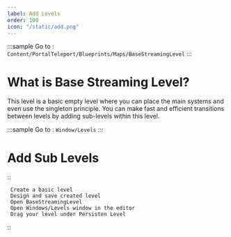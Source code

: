 ```yaml
---
label: Add Levels
order: 100
icon: "/static/add.png"
---
```



<style>
    .sample {
        text-align: center;
        color: #1956AF;
        border-radius: 10px;
        background-color: #ff9500;
        border: 1px solid #1956AF;
        padding-top: 20px;
        margin-bottom: 20px;
    }
</style>


:::sample
Go to :  `Content/PortalTeleport/Blueprints/Maps/BaseStreamingLevel`
:::

# What is Base Streaming Level?

This level is a basic empty level where you can place the main systems and even use the singleton principle.
You can make fast and efficient transitions between levels by adding sub-levels within this level.


:::sample
Go to :  `Window/Levels`
:::

# Add Sub Levels

::  

     Create a basic level
     Design and save created level
     Open BaseStreamingLevel
     Open Windows/Levels window in the editor 
     Drag your level under Persisten Level

::




